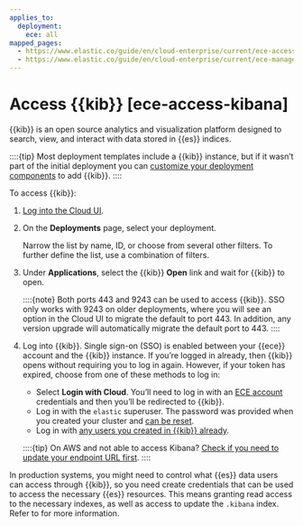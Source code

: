 ```yaml
---
applies_to:
  deployment:
    ece: all
mapped_pages:
  - https://www.elastic.co/guide/en/cloud-enterprise/current/ece-access-kibana.html
  - https://www.elastic.co/guide/en/cloud-enterprise/current/ece-manage-kibana.html
---
```


# Access {{kib}} [ece-access-kibana]

{{kib}} is an open source analytics and visualization platform designed to search, view, and interact with data stored in {{es}} indices.

::::{tip} 
Most deployment templates include a {{kib}} instance, but if it wasn’t part of the initial deployment you can [customize your deployment components](./customize-deployment.md) to add {{kib}}.
::::

To access {{kib}}:

1. [Log into the Cloud UI](../../../deploy-manage/deploy/cloud-enterprise/log-into-cloud-ui.md).
2. On the **Deployments** page, select your deployment.

    Narrow the list by name, ID, or choose from several other filters. To further define the list, use a combination of filters.

3. Under **Applications**, select the {{kib}} **Open** link and wait for {{kib}} to open.

    ::::{note} 
    Both ports 443 and 9243 can be used to access {{kib}}. SSO only works with 9243 on older deployments, where you will see an option in the Cloud UI to migrate the default to port 443. In addition, any version upgrade will automatically migrate the default port to 443.
    ::::

4. Log into {{kib}}. Single sign-on (SSO) is enabled between your {{ece}} account and the {{kib}} instance. If you’re logged in already, then {{kib}} opens without requiring you to log in again. However, if your token has expired, choose from one of these methods to log in:

    * Select **Login with Cloud**. You’ll need to log in with an [ECE account](/deploy-manage/users-roles/cloud-enterprise-orchestrator/manage-users-roles.md) credentials and then you’ll be redirected to {{kib}}.
    * Log in with the `elastic` superuser. The password was provided when you created your cluster and [can be reset](../../../deploy-manage/users-roles/cluster-or-deployment-auth/built-in-users.md).
    * Log in with [any users you created in {{kib}} already](/deploy-manage/users-roles/cluster-or-deployment-auth/user-roles.md).

    ::::{tip}
    On AWS and not able to access Kibana? [Check if you need to update your endpoint URL first](../../../troubleshoot/deployments/cloud-enterprise/common-issues.md#ece-aws-private-ip).
    ::::

In production systems, you might need to control what {{es}} data users can access through {{kib}}, so you need create credentials that can be used to access the necessary {{es}} resources. This means granting read access to the necessary indexes, as well as access to update the `.kibana` index. Refer to [](/deploy-manage/users-roles/cluster-or-deployment-auth.md) for more information.

